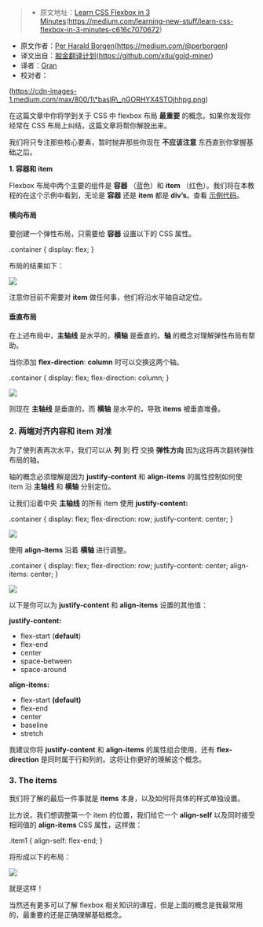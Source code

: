> * 原文地址：[Learn CSS Flexbox in 3 Minutes]()(https://medium.com/learning-new-stuff/learn-css-flexbox-in-3-minutes-c616c7070672)
* 原文作者：[Per Harald Borgen]()(https://medium.com/@perborgen)
* 译文出自：[掘金翻译计划]()(https://github.com/xitu/gold-miner)
* 译者：[Gran](https://github.com/Graning)
* 校对者：

![]()(https://cdn-images-1.medium.com/max/800/1\*baslR\_nGORHYX4STOjhhpg.png)

在这篇文章中你将学到关于 CSS 中 flexbox 布局 **最重要** 的概念。如果你发现你经常在 CSS 布局上纠结，这篇文章将帮你解脱出来。

我们将只专注那些核心要素，暂时抛弃那些你现在 **不应该注意** 东西直到你掌握基础之后。

**1\. 容器和 item**

Flexbox 布局中两个主要的组件是 **容器** （蓝色）和 **item** （红色）。我们将在本教程的在这个示例中看到，无论是 **容器** 还是 **item** 都是  **div’s**。查看 [示例代码](https://github.com/perborgen/FlexboxTutorial)。

#### 横向布局

要创建一个弹性布局，只需要给 **容器** 设置以下的 CSS 属性。

.container {
display: flex;
}

布局的结果如下：

![](https://cdn-images-1.medium.com/max/800/1\*3zzvOetr1fjDrZKEEmo9dA.png)

注意你目前不需要对 **item** 做任何事，他们将沿水平轴自动定位。

#### 垂直布局

在上述布局中，**主轴线** 是水平的，**横轴** 是垂直的。**轴** 的概念对理解弹性布局有帮助。

当你添加 **flex-direction**: **column** 时可以交换这两个轴。

.container {
display: flex;
flex-direction: column;
}



![](https://cdn-images-1.medium.com/max/800/1\*yPT-82-JPYk8b2Rh\_3K6sQ.png)


则现在 **主轴线** 是垂直的，而 **横轴** 是水平的，导致 **items** 被垂直堆叠。

### 2\. 两端对齐内容和 item 对准

为了使列表再次水平，我们可以从 **列** 到 **行** 交换 **弹性方向** 因为这将再次翻转弹性布局的轴。

轴的概念必须理解是因为 **justify-content** 和 **align-items** 的属性控制如何使 item 沿 **主轴线** 和 **横轴** 分别定位。

让我们沿着中央 **主轴线** 的所有 item 使用 **justify-content:**

.container {
display: flex;
flex-direction: row;
justify-content: center;
}

![](https://cdn-images-1.medium.com/max/800/1\*KAFfHDFWCd12qI3TqSS8DQ.png)

使用 **align-items** 沿着 **横轴** 进行调整。

.container {
display: flex;
flex-direction: row;
justify-content: center;
align-items: center;
}



![](https://cdn-images-1.medium.com/max/800/1\*S666Y69uJUWgQ0rz8tzjOQ.png)



以下是你可以为 **justify-content** 和 **align-items** 设置的其他值：

**justify-content:**

*   flex-start (**default**)
*   flex-end
*   center
*   space-between
*   space-around

**align-items:**

*   flex-start **(default)**
*   flex-end
*   center
*   baseline
*   stretch

我建议你将 **justify-content** 和 **align-items** 的属性组合使用，还有 **flex-direction** 是同时属于行和列的。这将让你更好的理解这个概念。

### 3\. The items

我们将了解的最后一件事就是 **items** 本身，以及如何将具体的样式单独设置。

比方说，我们想调整第一个 item 的位置，我们给它一个 **align-self** 以及同时接受相同值的 **align-items**  CSS 属性，这样做：

.item1 {
  align-self: flex-end;
}

将形成以下的布局：

![](https://cdn-images-1.medium.com/max/800/1\*-NBG56jX-QKYaga6qiF0eg.png)

就是这样！

当然还有更多可以了解 flexbox 相关知识的课程，但是上面的概念是我最常用的，最重要的还是正确理解基础概念。

